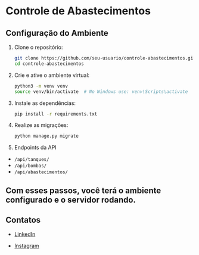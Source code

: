 # Controle de Abastecimentos

## Configuração do Ambiente

1. Clone o repositório:
   
   ```bash
   git clone https://github.com/seu-usuario/controle-abastecimentos.git
   cd controle-abastecimentos

2. Crie e ative o ambiente virtual:
    ```bash
    python3 -m venv venv
    source venv/bin/activate  # No Windows use: venv\Scripts\activate

3. Instale as dependências:
    ```bash
    pip install -r requirements.txt


4. Realize as migrações:
    ```bash
    python manage.py migrate


5. Endpoints da API

- `/api/tanques/`
- `/api/bombas/`
- `/api/abastecimentos/`

## Com esses passos, você terá o ambiente configurado e o servidor rodando.

## Contatos
- [LinkedIn](https://www.linkedin.com/in/emeson-borges-1539b3126/)

- [Instagram](https://www.instagram.com/engemesonborges/)

